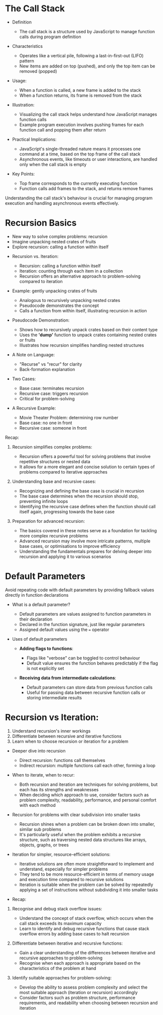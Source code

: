 # The Call Stack

* Definition
    - The call stack is a structure used by JavaScript to manage function calls during program definition

* Characteristics
    - Operates like a vertical pile, following a last-in-first-out (LIFO) pattern
    - New items are added on top (pushed), and only the top item can be removed (popped)

* Usage:
    - When a function is called, a new frame is added to the stack
    - When a function returns, its frame is removed from the stack

* Illustration:
    - Visualizing the call stack helps understand how JavaScript manages function calls
    - Example program execution involves pushing frames for each function call and popping them after return

* Practical Implications:
    - JavaScript's single-threaded nature means it processes one command at a time, based on the top frame of the call stack
    - Asynchronous events, like timeouts or user interactions, are handled only when the call stack is empty

* Key Points:
    - Top frame corresponds to the currently executing function
    - Function calls add frames to the stack, and returns remove frames

Understanding the call stack's behaviour is crucial for managing program execution and handling asynchronous events effectively.



# Recursion Basics

- New way to solve complex problems: recursion
- Imagine unpacking nested crates of fruits
- Explore recursion: calling a function within itself

* Recursion vs. Iteration:
    - Recursion: calling a function within itself
    - Iteration: counting through each item in a collection
    - Recursion offers an alternative approach to problem-solving compared to iteration

* Example: gently unpacking crates of fruits
    - Analogous to recursively unpacking nested crates
    - Pseudocode demonstrates the concept
    - Calls a function from within itself, illustrating recursion in action

* Pseudocode Demonstration:
    - Shows how to recursively unpack crates based on their content type
    - Uses the __'dump'__ function to unpack crates containing nested crates or fruits
    - Illustrates how recursion simplifies handling nested structures

* A Note on Language:
    - "Recurse" vs "recur" for clarity
    - Back-formation explanation

* Two Cases:
    - Base case: terminates recursion
    - Recursive case: triggers recursion
    - Critical for problem-solving

* A Recursive Example:
    - Movie Theater Problem: determining row number
    - Base case: no one in front
    - Recursive case: someone in front


Recap:

1. Recursion simplifies complex problems:
    - Recursion offers a powerful tool for solving problems that involve repetitive structures or nested data
    - It allows for a more elegant and concise solution to certain types of problems compared to iterative approaches

2. Understanding base and recursive cases:
    - Recognizing and defining the base case is crucial in recursion
    - The base case determines when the recursion should stop, preventing infinite loops
    - Identifying the recursive case defines when the function should call itself again, progressing towards the base case

3. Preparation for advanced recursion:
    - The basics covered in these notes serve as a foundation for tackling more complex recursive problems
    - Advanced recursion may involve more intricate patterns, multiple base cases, or optimisations to improve efficiency
    - Understanding the fundamentals prepares for delving deeper into recursion and applying it to various scenarios


# Default Parameters

Avoid repeating code with default parameters by providing fallback values directly in function declarations

* What is a default parameter?
    - Default parameters are values assigned to function parameters in their declaration
    - Declared in the function signature, just like regular parameters
    - Assigned default values using the `=` operator

* Uses of default parameters
    * __Adding flags to functions__:
        - Flags like "verbose" can be toggled to control behaviour
        - Default value ensures the function behaves predictably if the flag is not explicitly set

    * __Receiving data from intermediate calculations__:
        - Default parameters can store data from previous function calls
        - Useful for passing data between recursive function calls or storing intermediate results


# Recursion vs Iteration:

1. Understand recursion's inner workings
2. Differentiate between recursive and iterative functions
3. Learn when to choose recursion or iteration for a problem

* Deeper dive into recursion
    - Direct recursion: functions call themselves
    - Indirect recursion: multiple functions call each other, forming a loop

* When to iterate, when to recur:
    - Both recursion and iteration are techniques for solving problems, but each has its strengths and weaknesses
    - When deciding which approach to use, consider factors such as problem complexity, readability, performance, and personal comfort with each method

* Recursion for problems with clear subdivision into smaller tasks
    - Recursion shines when a problem can be broken down into smaller, similar sub problems
    - It's particularly useful when the problem exhibits a recursive structure, such as traversing nested data structures like arrays, objects, graphs, or trees

* Iteration for simpler, resource-efficient solutions:
    - Iterative solutions are often more straightforward to implement and understand, especially for simpler problems
    - They tend to be more resource-efficient in terms of memory usage and execution time compared to recursive solutions
    - Iteration is suitable when the problem can be solved by repeatedly applying a set of instructions without subdividing it into smaller tasks


* Recap:

1. Recognise and debug stack overflow issues:
    - Understand the concept of stack overflow, which occurs when the call stack exceeds its maximum capacity
    - Learn to identify and debug recursive functions that cause stack overflow errors by adding base cases to halt recursion

2. Differentiate between iterative and recursive functions:
    - Gain a clear understanding of the differences between iterative and recursive approaches to problem-solving
    - Recognise when each approach is appropriate based on the characteristics of the problem at hand

3. Identify suitable approaches for problem-solving:
    - Develop the ability to assess problem complexity and select the most suitable approach (iteration or recursion) accordingly
    - Consider factors such as problem structure, performance requirements, and readability when choosing between recursion and iteration
